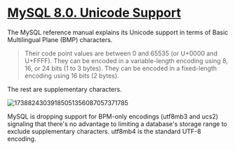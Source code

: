 # [MySQL 8.0. Unicode Support](https://dev.mysql.com/doc/refman/8.0/en/charset-unicode.html)

The MySQL reference manual explains its Unicode support in terms of Basic Multilingual Plane (BMP) characters.

> Their code point values are between 0 and 65535 (or U+0000 and U+FFFF). They can be encoded in a variable-length encoding using 8, 16, or 24 bits (1 to 3 bytes). They can be encoded in a fixed-length encoding using 16 bits (2 bytes).

The rest are supplementary characters.

![17388243039185051356087057371785](https://github.com/user-attachments/assets/2827ffa3-5f9c-47f3-abda-0457d485a3a1)

MySQL is dropping support for BPM-only encodings (utf8mb3 and ucs2) signaling that there's no advantage to limiting a database's storage range to exclude supplementary characters. utf8mb4 is the standard UTF-8 encoding.
